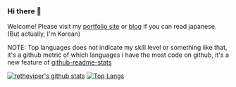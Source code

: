 ### Hi there 👋

Welcome! Please visit my [portfolio site](https://retheviper.netlify.app) or [blog](https://retheviper.github.io) if you can read japanese. (But actually, I'm Korean)

NOTE: Top languages does not indicate my skill level or something like that, it's a github metric of which languages i have the most code on github, it's a new feature of [github-readme-stats](https://github.com/anuraghazra/github-readme-stats)

[![retheviper's github stats](https://github-readme-stats.vercel.app/api?username=retheviper&count_private=true)](https://github.com/anuraghazra/github-readme-stats)
[![Top Langs](https://github-readme-stats.vercel.app/api/top-langs/?username=retheviper&layout=compact&hide=javascript,html,css,scss&langs_count=8)](https://github.com/anuraghazra/github-readme-stats)
